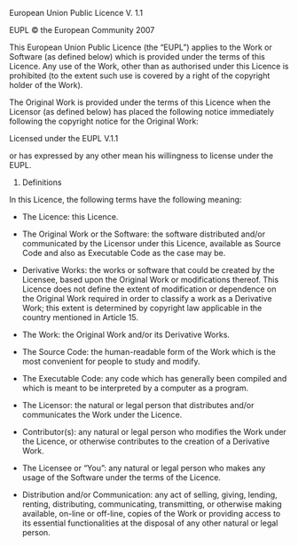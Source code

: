 European Union Public Licence
V. 1.1


EUPL © the European Community 2007


This European Union Public Licence (the “EUPL”) applies to the
Work or Software (as defined below) which is provided under the terms of this
Licence. Any use of the Work, other than as authorised under this Licence is
prohibited (to the extent such use is covered by a right of the copyright
holder of the Work).

The Original Work is provided under the terms of this
Licence when the Licensor (as defined below) has placed the following notice
immediately following the copyright notice for the Original Work:

Licensed under the EUPL V.1.1

or has expressed by any other mean his willingness to license under the EUPL.


1. Definitions

In this Licence, the
following terms have the following meaning:

- The Licence: this Licence.

- The Original Work or the Software: the software distributed
and/or communicated by the Licensor under this Licence, available as Source
Code and also as Executable Code as the case may be.

- Derivative Works:
the works or software that could be created by the Licensee, based upon the
Original Work or modifications thereof. This Licence does not define the
extent of modification or dependence on the Original Work required in order to
classify a work as a Derivative Work; this extent is determined by copyright
law applicable in the country mentioned in Article 15.

- The Work: the Original Work and/or its Derivative Works.

- The Source Code: the human-readable form of the Work which is the most
convenient for people to study and modify.

- The Executable Code: any code which has generally been compiled and which
is meant to be interpreted by a computer as a program.

- The Licensor: the natural or legal person that distributes and/or
communicates the Work under the Licence.

- Contributor(s): any natural or legal person who modifies the Work under the
Licence, or otherwise contributes to the creation of a Derivative Work.

- The Licensee or “You”: any natural or legal person who makes any usage of
the Software under the terms of the Licence.

- Distribution and/or Communication: any act of selling, giving, lending,
renting, distributing, communicating, transmitting, or otherwise
making available, on-line or off-line, copies of the Work or providing access
to its essential functionalities at the disposal of any other natural or legal
person.
